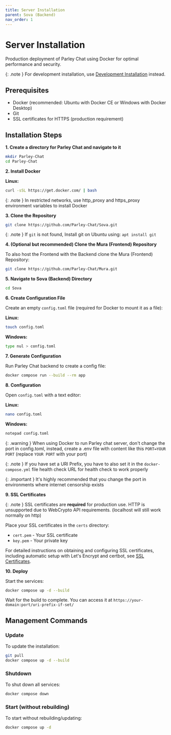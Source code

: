 ```yaml
---
title: Server Installation
parent: Sova (Backend)
nav_order: 1
---
```


# Server Installation

Production deployment of Parley Chat using Docker for optimal performance and security.

{: .note }
For development installation, use [Development Installation](development-installation.md) instead.

## Prerequisites

- Docker (recommended: Ubuntu with Docker CE or Windows with Docker Desktop)
- Git
- SSL certificates for HTTPS (production requirement)

## Installation Steps

**1. Create a directory for Parley Chat and navigate to it**

```sh
mkdir Parley-Chat
cd Parley-Chat
```

**2. Install Docker**

**Linux:**
```sh
curl -sSL https://get.docker.com/ | bash
```

{: .note }
In restricted networks, use http_proxy and https_proxy environment variables to install Docker

**3. Clone the Repository**

```sh
git clone https://github.com/Parley-Chat/Sova.git
```

{: .note }
If `git` is not found, Install git on Ubuntu using: `apt install git`

**4. (Optional but recommended) Clone the Mura (Frontend) Repository**

To also host the Frontend with the Backend clone the Mura (Frontend) Repository:
```sh
git clone https://github.com/Parley-Chat/Mura.git
```

**5. Navigate to Sova (Backend) Directory**

```sh
cd Sova
```

**6. Create Configuration File**

Create an empty `config.toml` file (required for Docker to mount it as a file):

**Linux:**
```sh
touch config.toml
```

**Windows:**
```sh
type nul > config.toml
```

**7. Generate Configuration**

Run Parley Chat backend to create a config file:
```sh
docker compose run --build --rm app
```

**8. Configuration**

Open `config.toml` with a text editor:

**Linux:**
```sh
nano config.toml
```

**Windows:**
```sh
notepad config.toml
```

{: .warning }
When using Docker to run Parley chat server, don't change the port in config.toml, instead, create a .env file with content like this `PORT=YOUR PORT` (replace `YOUR PORT` with your port)

{: .note }
If you have set a URI Prefix, you have to also set it in the `docker-compose.yml` file health check URL for health check to work properly

{: .important }
It's highly recommended that you change the port in environments where internet censorship exists

**9. SSL Certificates**

{: .note }
SSL certificates are **required** for production use. HTTP is unsupported due to WebCrypto API requirements. (localhost will still work normally on http)

Place your SSL certificates in the `certs` directory:
- `cert.pem` - Your SSL certificate
- `key.pem` - Your private key

For detailed instructions on obtaining and configuring SSL certificates, including automatic setup with Let's Encrypt and certbot, see [SSL Certificates](ssl-certificates.md).

**10. Deploy**

Start the services:

```sh
docker compose up -d --build
```

Wait for the build to complete. You can access it at `https://your-domain:port/uri-prefix-if-set/`

## Management Commands

### Update

To update the installation:
```sh
git pull
docker compose up -d --build
```

### Shutdown

To shut down all services:
```sh
docker compose down
```

### Start (without rebuilding)

To start without rebuilding/updating:
```sh
docker compose up -d
```